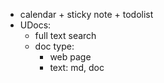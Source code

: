 - calendar + sticky note + todolist
- UDocs:
  - full text search
  - doc type:
	- web page
	- text: md, doc
